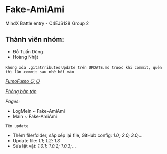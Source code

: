 # Fake-AmiAmi
 MindX Battle entry - C4EJS128 Group 2

## Thành viên nhóm:
+ Đỗ Tuấn Dũng
+ Hoàng Nhật

`Không xóa .gitatrributes`
`Update trên UPDATE.md trước khi commit, quên thì lần commit sau nhớ bồi vào`

*[FumoFumo ᗜˬᗜ](https://www.amiami.com/eng/search/list/?page=2950&page=2950&pagemax=60&s_keywords=Ba_00160&s_agelimit=0)*

*[Phòng bàn tán](https://jamboard.google.com/d/1vVQ5TxFtBzYlxKoq2LIF_vpiofhRyf3soMUPvPbfMG8/edit?usp=sharing)*

*Pages:*
- LogMeIn ~ Fake-AmiAmi
- Main ~ Fake-AmiAmi

`Tên update`
* Thêm file/folder, sắp xếp lại file, GitHub config: _1.0; 2.0; 3.0;..._
* Update file: _1.1; 1.2; 1.3_
* Sửa lặt vặt: _1.0.1; 1.0.2; 1.0.3;..._